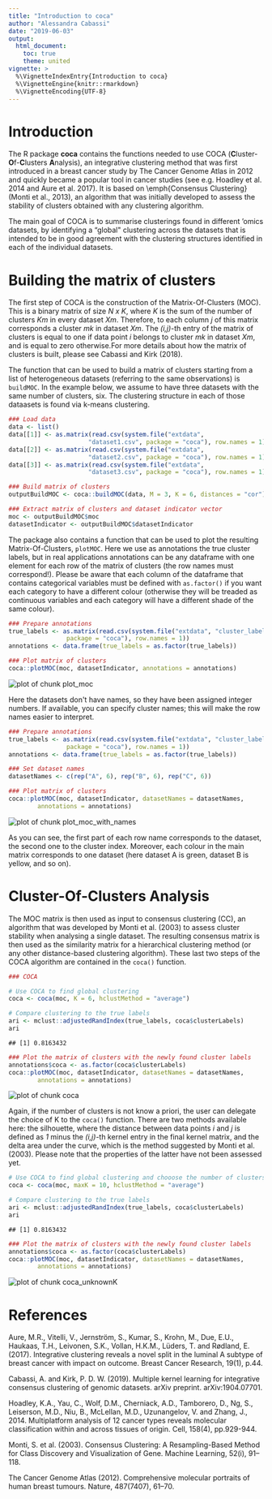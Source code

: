 ```yaml
---
title: "Introduction to coca"
author: "Alessandra Cabassi"
date: "2019-06-03"
output:
  html_document:
    toc: true
    theme: united
vignette: >
  %\VignetteIndexEntry{Introduction to coca}
  %\VignetteEngine{knitr::rmarkdown}
  %\VignetteEncoding{UTF-8}
---
```


# Introduction

The R package **coca** contains the functions needed to use COCA (**C**luster-**O**f-**C**lusters **A**nalysis), an integrative clustering method that was first introduced in a breast cancer study by The Cancer Genome Atlas in 2012 and quickly became a popular tool in cancer studies (see e.g. Hoadley et al. 2014 and Aure et al. 2017). It is based on \emph{Consensus Clustering} (Monti et al., 2013), an algorithm that was initially developed to assess the stability of clusters obtained with any clustering algorithm.

The main goal of COCA is to summarise clusterings found in different ’omics datasets, by identifying a “global" clustering across the datasets that is intended to be in good agreement with the clustering structures
identified in each of the individual datasets.

# Building the matrix of clusters

The first step of COCA is the construction of the Matrix-Of-Clusters (MOC). This is a binary matrix of size _N x K_, where _K_ is the sum of the number of clusters _Km_ in every dataset _Xm_. Therefore, to each column _j_ of this matrix corresponds a cluster _mk_ in dataset _Xm_. The _(i,j)_-th entry of the matrix of clusters is equal to one if data point _i_ belongs to cluster _mk_ in dataset _Xm_, and is equal to zero otherwise.For more details about how the matrix of clusters is built, please see Cabassi and Kirk (2018).

The function that can be used to build a matrix of clusters starting from a list of heterogeneous datasets (referring to the same observations) is `buildMOC`.
In the example below, we assume to have three datasets with the same number of clusters, six. The clustering structure in each of those dataasets is found via k-means clustering.


```r
### Load data
data <- list()
data[[1]] <- as.matrix(read.csv(system.file("extdata",
                      "dataset1.csv", package = "coca"), row.names = 1))
data[[2]] <- as.matrix(read.csv(system.file("extdata",
                      "dataset2.csv", package = "coca"), row.names = 1))
data[[3]] <- as.matrix(read.csv(system.file("extdata",
                      "dataset3.csv", package = "coca"), row.names = 1))

### Build matrix of clusters
outputBuildMOC <- coca::buildMOC(data, M = 3, K = 6, distances = "cor")

### Extract matrix of clusters and dataset indicator vector
moc <- outputBuildMOC$moc
datasetIndicator <- outputBuildMOC$datasetIndicator
```

The package also contains a function that can be used to plot the resulting Matrix-Of-Clusters, `plotMOC`. Here we use as annotations the true cluster labels, but in real applications annotations can be any dataframe with
one element for each row of the matrix of clusters (the row names must correspond!). Please be aware that each
column of the dataframe that contains categorical variables must be defined with `as.factor()` if you want
each category to have a different colour (otherwise they will be treaded as continuous variables and each
category will have a different shade of the same colour).


```r
### Prepare annotations
true_labels <- as.matrix(read.csv(system.file("extdata", "cluster_labels.csv",
                package = "coca"), row.names = 1))
annotations <- data.frame(true_labels = as.factor(true_labels))

### Plot matrix of clusters
coca::plotMOC(moc, datasetIndicator, annotations = annotations)
```

![plot of chunk plot_moc](figure/plot_moc-1.png)

Here the datasets don't have names, so they have been assigned integer numbers. If available, you can specify
cluster names; this will make the row names easier to interpret.


```r
### Prepare annotations
true_labels <- as.matrix(read.csv(system.file("extdata", "cluster_labels.csv",
                package = "coca"), row.names = 1))
annotations <- data.frame(true_labels = as.factor(true_labels))

### Set dataset names
datasetNames <- c(rep("A", 6), rep("B", 6), rep("C", 6))

### Plot matrix of clusters
coca::plotMOC(moc, datasetIndicator, datasetNames = datasetNames,
        annotations = annotations)
```

![plot of chunk plot_moc_with_names](figure/plot_moc_with_names-1.png)

As you can see, the first part of each row name corresponds to the dataset, the second one to the cluster index. Moreover, each colour in the main matrix corresponds to one dataset (here dataset A is green, dataset B is yellow, and so on).   

# Cluster-Of-Clusters Analysis

The MOC matrix is then used as input to consensus clustering (CC), an algorithm that was developed by Monti et al. (2003) to assess cluster stability when analysing a single dataset. The resulting consensus matrix is then used as the similarity matrix for a hierarchical clustering method (or any other distance-based clustering algorithm). These last two steps of the COCA algorithm are contained in the `coca()` function.


```r
### COCA

# Use COCA to find global clustering
coca <- coca(moc, K = 6, hclustMethod = "average")

# Compare clustering to the true labels
ari <- mclust::adjustedRandIndex(true_labels, coca$clusterLabels)
ari
```

```
## [1] 0.8163432
```

```r
### Plot the matrix of clusters with the newly found cluster labels
annotations$coca <- as.factor(coca$clusterLabels)
coca::plotMOC(moc, datasetIndicator, datasetNames = datasetNames,
        annotations = annotations)
```

![plot of chunk coca](figure/coca-1.png)

Again, if the number of clusters is not know a priori, the user can delegate the choice of K to the `coca()` function. There are two methods available here: the silhouette, where the distance between data points _i_ and _j_ is defined as _1_ minus the _(i,j)_-th kernel entry in the final kernel matrix, and the delta area under the curve, which is the method suggested by Monti et al. (2003). Please note that the properties of the latter
have not been assessed yet.


```r
# Use COCA to find global clustering and chooose the number of clusters
coca <- coca(moc, maxK = 10, hclustMethod = "average")

# Compare clustering to the true labels
ari <- mclust::adjustedRandIndex(true_labels, coca$clusterLabels)
ari
```

```
## [1] 0.8163432
```

```r
### Plot the matrix of clusters with the newly found cluster labels
annotations$coca <- as.factor(coca$clusterLabels)
coca::plotMOC(moc, datasetIndicator, datasetNames = datasetNames,
        annotations = annotations)
```

![plot of chunk coca_unknownK](figure/coca_unknownK-1.png)

# References

Aure, M.R., Vitelli, V., Jernström, S., Kumar, S., Krohn, M., Due, E.U., Haukaas, T.H., Leivonen, S.K., Vollan, H.K.M., Lüders, T. and Rødland, E. (2017). Integrative clustering reveals a novel split in the luminal A subtype of breast cancer with impact on outcome. Breast Cancer Research, 19(1), p.44.

Cabassi, A. and Kirk, P. D. W. (2019). Multiple kernel learning for integrative consensus clustering of genomic datasets. arXiv preprint. arXiv:1904.07701.

Hoadley, K.A., Yau, C., Wolf, D.M., Cherniack, A.D., Tamborero, D., Ng, S., Leiserson, M.D., Niu, B., McLellan, M.D., Uzunangelov, V. and Zhang, J., 2014. Multiplatform analysis of 12 cancer types reveals molecular classification within and across tissues of origin. Cell, 158(4), pp.929-944.

Monti, S. et al. (2003). Consensus Clustering: A Resampling-Based Method for Class Discovery and Visualization of Gene. Machine Learning, 52(i), 91–118.

The Cancer Genome Atlas (2012). Comprehensive molecular portraits of human breast tumours. Nature,
487(7407), 61–70.
